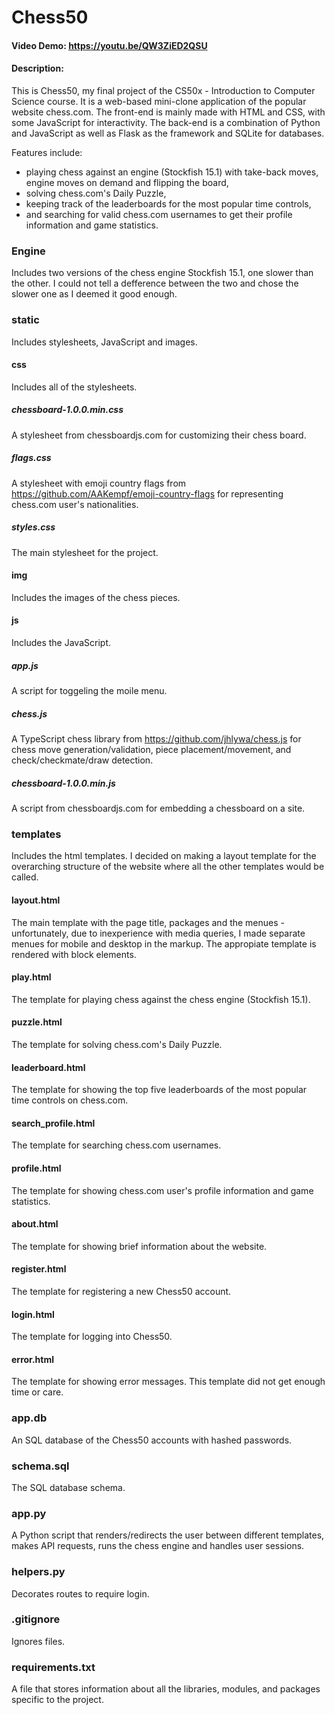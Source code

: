 # Chess50
#### Video Demo:  https://youtu.be/QW3ZiED2QSU
#### Description:
This is Chess50, my final project of the CS50x - Introduction to Computer Science course. It is a web-based mini-clone application of the popular website chess.com. The front-end is mainly made with HTML and CSS, with some JavaScript for interactivity. The back-end is a combination of Python and JavaScript as well as Flask as the framework and SQLite for databases.

Features include:
- playing chess against an engine (Stockfish 15.1) with take-back moves, engine moves on demand and flipping the board,
- solving chess.com's Daily Puzzle,
- keeping track of the leaderboards for the most popular time controls,
- and searching for valid chess.com usernames to get their profile information and game statistics.

### Engine
Includes two versions of the chess engine Stockfish 15.1, one slower than the other. I could not tell a defference between the two and chose the slower one as I deemed it good enough.

### static
Includes stylesheets, JavaScript and images.

#### css
Includes all of the stylesheets.

##### chessboard-1.0.0.min.css
A stylesheet from chessboardjs.com for customizing their chess board.

##### flags.css
A stylesheet with emoji country flags from https://github.com/AAKempf/emoji-country-flags for representing chess.com user's nationalities.

##### styles.css
The main stylesheet for the project.

#### img
Includes the images of the chess pieces.

#### js
Includes the JavaScript.

##### app.js
A script for toggeling the moile menu.

##### chess.js 
A TypeScript chess library from https://github.com/jhlywa/chess.js for chess move generation/validation, piece placement/movement, and check/checkmate/draw detection.

##### chessboard-1.0.0.min.js
A script from chessboardjs.com for embedding a chessboard on a site.

### templates
Includes the html templates. I decided on making a layout template for the overarching structure of the website where all the other templates would be called.

#### layout.html
The main template with the page title, packages and the menues - unfortunately, due to inexperience with media queries, I made separate menues for mobile and desktop in the markup. The appropiate template is rendered with block elements.

#### play.html
The template for playing chess against the chess engine (Stockfish 15.1).

#### puzzle.html
The template for solving chess.com's Daily Puzzle.

#### leaderboard.html
The template for showing the top five leaderboards of the most popular time controls on chess.com.

#### search_profile.html
The template for searching chess.com usernames.

#### profile.html
The template for showing chess.com user's profile information and game statistics.

#### about.html
The template for showing brief information about the website.

#### register.html
The template for registering a new Chess50 account.

#### login.html
The template for logging into Chess50.

#### error.html
The template for showing error messages. This template did not get enough time or care.

### app.db
An SQL database of the Chess50 accounts with hashed passwords.

### schema.sql
The SQL database schema.

### app.py
A Python script that renders/redirects the user between different templates, makes API requests, runs the chess engine and handles user sessions.

### helpers.py
Decorates routes to require login.

### .gitignore
Ignores files.

### requirements.txt
A file that stores information about all the libraries, modules, and packages specific to the project.
